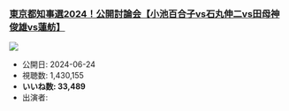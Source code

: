 ### [東京都知事選2024！公開討論会【小池百合子vs石丸伸二vs田母神俊雄vs蓮舫】](https://www.youtube.com/watch?v=QoFBeE9_9n4)
[![](https://img.youtube.com/vi/QoFBeE9_9n4/sddefault.jpg)](https://www.youtube.com/watch?v=QoFBeE9_9n4)
-   公開日: 2024-06-24
-   視聴数: 1,430,155
-   **いいね数: 33,489**
-   出演者: 
